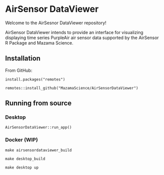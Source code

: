 # AirSensor DataViewer

Welcome to the AirSesnor DataViewer repository!

AirSensor DataViewer intends to provide an interface for visualizing displaying time series PurpleAir air sensor data supported by the AirSensor R Package and Mazama Science. 

## Installation

From GitHub:

`install.packages("remotes")`

`remotes::install_github("MazamaScience/AirSensorDataViewer")`

## Running from source

### Desktop

`AirSensorDataViewer::run_app()`

### Docker (WIP)

`make airsensordataviewer_build`

`make desktop_build`

`make desktop up`
